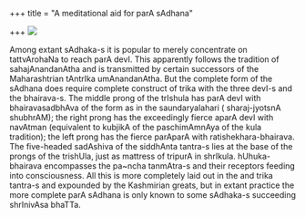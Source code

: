 +++
title = "A meditational aid for parA sAdhana"

+++
[![](https://i1.wp.com/farm4.static.flickr.com/3159/2773049695_013b3d6376_b.jpg)](http://farm4.static.flickr.com/3159/2773049695_013b3d6376_b.jpg)

Among extant sAdhaka-s it is popular to merely concentrate on
tattvArohaNa to reach parA devI. This apparently follows the tradition
of sahajAnandanAtha and is transmitted by certain successors of the
Maharashtrian tAntrIka umAnandanAtha. But the complete form of the
sAdhana does require complete construct of trika with the three devI-s
and the bhairava-s. The middle prong of the trIshula has parA devI with
bhairavasadbhAva of the form as in the saundaryalahari ( sharaj-jyotsnA
shubhrAM); the right prong has the exceedingly fierce aparA devI with
navAtman (equivalent to kubjikA of the paschimAmnAya of the kula
tradition); the left prong has the fierce parAparA with
ratishekhara-bhairava. The five-headed sadAshiva of the siddhAnta
tantra-s lies at the base of the prongs of the trishUla, just as
mattress of tripurA in shrIkula. hUhuka-bhairava encompasses the
pa\~ncha tanmAtra-s and their receptors feeding into consciousness. All
this is more completely laid out in the and trika tantra-s and expounded
by the Kashmirian greats, but in extant practice the more complete parA
sAdhana is only known to some sAdhaka-s succeeding shrInivAsa bhaTTa.
